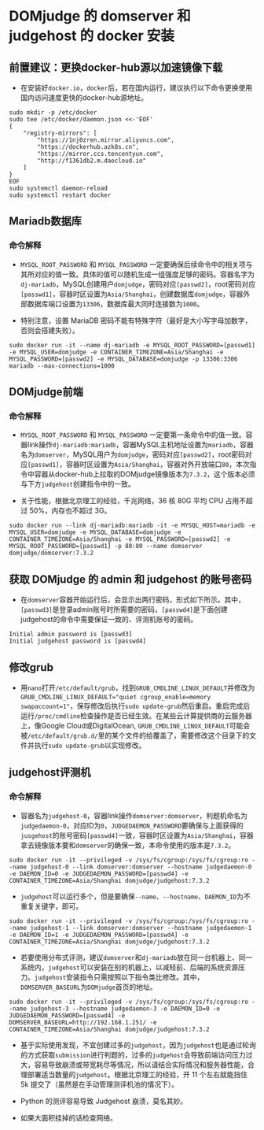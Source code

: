 # DOMjudge 的 domserver 和 judgehost 的 docker 安装



## 前置建议：更换docker-hub源以加速镜像下载

- 在安装好`docker.io`，`docker`后，若在国内运行，建议执行以下命令更换使用国内访问速度更快的docker-hub源地址。

```shell
sudo mkdir -p /etc/docker
sudo tee /etc/docker/daemon.json <<-'EOF'
{
    "registry-mirrors": [
        "https://1nj0zren.mirror.aliyuncs.com",
        "https://dockerhub.azk8s.cn",
        "https://mirror.ccs.tencentyun.com",
        "http://f1361db2.m.daocloud.io"
    ]
}
EOF
sudo systemctl daemon-reload
sudo systemctl restart docker
```





## Mariadb数据库

### 命令解释

- `MYSQL_ROOT_PASSWORD` 和 `MYSQL_PASSWORD` 一定要确保后续命令中的相关项与其所对应的值一致。具体的值可以随机生成一组强度足够的密码。容器名字为`dj-mariadb`，MySQL创建用户`domjudge`，密码对应`[passwd2]`，root密码对应`[passwd1]`，容器时区设置为`Asia/Shanghai`，创建数据库`domjudge`，容器外部数据库端口设置为`13306`，数据库最大同时连接数为`1000`。

- 特别注意，设置 MariaDB 密码不能有特殊字符（最好是大小写字母加数字，否则会搭建失败）。

```shell
sudo docker run -it --name dj-mariadb -e MYSQL_ROOT_PASSWORD=[passwd1] -e MYSQL_USER=domjudge -e CONTAINER_TIMEZONE=Asia/Shanghai -e MYSQL_PASSWORD=[passwd2] -e MYSQL_DATABASE=domjudge -p 13306:3306 mariadb --max-connections=1000
```





## DOMjudge前端

### 命令解释

- `MYSQL_ROOT_PASSWORD` 和 `MYSQL_PASSWORD` 一定要第一条命令中的值一致。容器link操作`dj-mariadb:mariadb`，容器MySQL主机地址设置为`mariadb`，容器名为`domserver`，MySQL用户为`domjudge`，密码对应`[passwd2]`，root密码对应`[passwd1]`，容器时区设置为`Asia/Shanghai`，容器对外开放端口`80`，本次指令中容器从docker-hub上拉取的DOMjudge镜像版本为`7.3.2`，这个版本必须与下方`judgehost`创建指令中的一致。

- 关于性能，根据北京理工的经验，千兆网络，36 核 80G 平均 CPU 占用不超过 50%，内存也不超过 3G。

```shell
sudo docker run --link dj-mariadb:mariadb -it -e MYSQL_HOST=mariadb -e MYSQL_USER=domjudge -e MYSQL_DATABASE=domjudge -e CONTAINER_TIMEZONE=Asia/Shanghai -e MYSQL_PASSWORD=[passwd2] -e MYSQL_ROOT_PASSWORD=[passwd1] -p 80:80 --name domserver domjudge/domserver:7.3.2
```





## 获取 DOMjudge 的 admin 和 judgehost 的账号密码

- 在`domserver`容器开始运行后，会显示出两行密码，形式如下所示。其中，`[passwd3]`是登录admin账号时所需要的密码，`[passwd4]`是下面创建judgehost的命令中需要保证一致的、评测机账号的密码。

```shell
Initial admin password is [passwd3]
Initial judgehost password is [passwd4]
```





## 修改grub

- 用`nano`打开`/etc/default/grub`，找到`GRUB_CMDLINE_LINUX_DEFAULT`并修改为`GRUB_CMDLINE_LINUX_DEFAULT="quiet cgroup_enable=memory swapaccount=1"`，保存修改后执行`sudo update-grub`然后重启。重启完成后运行`/proc/cmdline`检查操作是否已经生效。在某些云计算提供商的云服务器上，像Google Cloud或DigitalOcean, `GRUB_CMDLINE_LINUX_DEFAULT`可能会被`/etc/default/grub.d/`里的某个文件的给覆盖了，需要修改这个目录下的文件并执行`sudo update-grub`以实现修改。





## judgehost评测机

### 命令解释

- 容器名为`judgehost-0`，容器link操作`domserver:domserver`，判题机命名为`judgedaemon-0`，对应ID为`0`，`JUDGEDAEMON_PASSWORD`要确保与上面获得的`jusgehost`的账号密码`[passwd4]`一致，容器时区设置为`Asia/Shanghai`，容器拿去镜像版本要和`domserver`的确保一致，本命令使用的版本是`7.3.2`。

```shell
sudo docker run -it --privileged -v /sys/fs/cgroup:/sys/fs/cgroup:ro --name judgehost-0 --link domserver:domserver --hostname judgedaemon-0 -e DAEMON_ID=0 -e JUDGEDAEMON_PASSWORD=[passwd4] -e CONTAINER_TIMEZONE=Asia/Shanghai domjudge/judgehost:7.3.2
```

- `judgehost`可以运行多个，但是要确保`--name`、`--hostname`、`DAEMON_ID`为不重复关键字，即可。

```shell
sudo docker run -it --privileged -v /sys/fs/cgroup:/sys/fs/cgroup:ro --name judgehost-1 --link domserver:domserver --hostname judgedaemon-1 -e DAEMON_ID=1 -e JUDGEDAEMON_PASSWORD=[passwd4] -e CONTAINER_TIMEZONE=Asia/Shanghai domjudge/judgehost:7.3.2
```

- 若要使用分布式评测，建议`domserver`和`dj-mariadb`放在同一台机器上、同一系统内，`judgehost`可以安装在别的机器上，以减轻前、后端的系统资源压力。`judgehost`安装指令只需按照以下指令类比修改。其中，`DOMSERVER_BASEURL`为`DOMjudge`首页的地址。

```shell
sudo docker run -it --privileged -v /sys/fs/cgroup:/sys/fs/cgroup:ro --name judgehost-3 --hostname judgedaemon-3 -e DAEMON_ID=0 -e JUDGEDAEMON_PASSWORD=[passwd4] -e DOMSERVER_BASEURL=http://192.168.1.251/ -e CONTAINER_TIMEZONE=Asia/Shanghai domjudge/judgehost:7.3.2
```

- 基于实际使用发现，不宜创建过多的`judgehost`，因为`judgehost`也是通过轮询的方式获取`submission`进行判题的，过多的`judgehost`会导致前端访问压力过大，容易导致崩溃或带宽耗尽等情况，所以请结合实际情况和服务器性能，合理部署适当数量的`judgehost`。根据北京理工的经验，开 11 个左右就能挡住 5k 提交了（虽然是在手动管理测评机池的情况下）。

- Python 的测评容易导致 Judgehost 崩溃，莫名其妙。

- 如果大面积挂掉的话检查网络。

